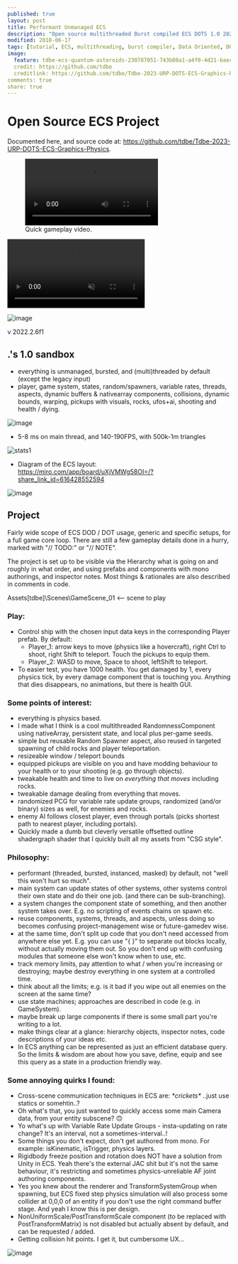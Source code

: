 ```yaml
---
published: true
layout: post
title: Performant Unmanaged ECS
description: "Open source multithreaded Burst compiled ECS DOTS 1.0 2023. Full game loop, diagram, documentation."
modified: 2018-06-17
tags: [tutorial, ECS, multithreading, burst compiler, Data Oriented, DOTS, C/C++, C#, gamedev, unity3d]
image:
  feature: tdbe-ecs-quantum-asteroids-230787051-743b08a1-a4f0-4d21-baec-015b44767a75.jpg
  credit: https://github.com/tdbe
  creditlink: https://github.com/tdbe/Tdbe-2023-URP-DOTS-ECS-Graphics-Physics
comments: true
share: true
---
```


# Open Source ECS Project 

Documented here, and source code at: <a href="https://github.com/tdbe/Tdbe-2023-URP-DOTS-ECS-Graphics-Physics">https://github.com/tdbe/Tdbe-2023-URP-DOTS-ECS-Graphics-Physics</a>.

<figure class="half">
	<video controls="" autoplay="" loop="" class="" style="">
		<source src="https://www.deferredreality.com/images/tdbe_ecs10_quantum_asteroids_01.webm" type="video/webm">
		Your browser does not support the video tag.
	</video>
	<figcaption>Quick gameplay video.</figcaption>
</figure>

<video playsinline="" muted="" controls="" autoplay="" loop="" class="scalableImg" style="height: 11.075em;">
										<source src="./images/tdbe_ecs10_quantum_asteroids_01.webm" type="video/mp4">
										Your browser does not support the video tag.
									</video>

![image](https://user-images.githubusercontent.com/1399607/229624241-bfa26a77-4a56-41a4-a14a-e5c4d359378e.png)

v 2022.2.6f1

## .'s 1.0 sandbox

- everything is unmanaged, bursted, and (multi)threaded by default (except the legacy input)
- player, game system, states, random/spawners, variable rates, threads, aspects, dynamic buffers & nativearray components, collisions, dynamic bounds, warping, pickups with visuals, rocks, ufos+ai, shooting and health / dying.

![image](https://user-images.githubusercontent.com/1399607/229301717-71ba254b-e5c5-44f9-be70-14a46b998b42.png)

- 5-8 ms on main thread, and 140-190FPS, with 500k-1m triangles

![stats1](https://user-images.githubusercontent.com/1399607/230787051-743b08a1-a4f0-4d21-baec-015b44767a75.PNG)

- Diagram of the ECS layout: https://miro.com/app/board/uXjVMWg58OI=/?share_link_id=616428552594

![image](https://user-images.githubusercontent.com/1399607/230787618-f4b31c5c-07e2-499c-8e7b-64f87e1818b9.png)

## Project

Fairly wide scope of ECS DOD / DOT usage, generic and specific setups, for a full game core loop. There are still a few gameplay details done in a hurry, marked with "// TODO:" or "// NOTE".


The project is set up to be visible via the Hierarchy what is going on and roughly in what order, and using prefabs and components with mono authorings, and inspector notes. Most things & rationales are also described in comments in code.

Assets\[tdbe]\Scenes\GameScene_01 <-- scene to play

### Play:
- Control ship with the chosen input data keys in the corresponding Player prefab. By default: 
  - Player_1: arrow keys to move (physics like a hovercraft), right Ctrl to shoot, right Shift to teleport. Touch the pickups to equip them.
  - Player_2: WASD to move, Space to shoot, leftShift to teleport.
- To easier test, you have 1000 health. You get damaged by 1, every physics tick, by every damage component that is touching you.
Anything that dies disappears, no animations, but there is health GUI.


### Some points of interest:
- everything is physics based.
- I made what I think is a cool multithreaded RandomnessComponent using nativeArray, persistent state, and local plus per-game seeds.
- simple but reusable Random Spawner aspect, also reused in targeted spawning of child rocks and player teleportation.
- resizeable window / teleport bounds
- equipped pickups are visible on you and have modding behaviour to your health or to your shooting (e.g. go through objects).
- tweakable health and time to live on *everything that moves* including rocks.
- tweakable damage dealing from everything that moves.
- randomized PCG for variable rate update groups, randomized (and/or binary) sizes as well, for enemies and rocks.
- enemy AI follows closest player, even through portals (picks shortest path to nearest player, including portals).
- Quickly made a dumb but cleverly versatile offsetted outline shadergraph shader that I quickly built all my assets from "CSG style". 


### Philosophy:
- performant (threaded, bursted, instanced, masked) by default, not "well this won't hurt so much".
- main system can update states of other systems, other systems control their own state and do their one job. (and there can be sub-branching).
- a system changes the component state of something, and then another system takes over. E.g. no scripting of events chains on spawn etc.
- reuse components, systems, threads, and aspects, unless doing so becomes confusing project-management wise or future-gamedev wise.
- at the same time, don't split up code that you don't need accessed from anywhere else yet. E.g. you can use "{ }" to separate out blocks locally, without actually moving them out. So you don't end up with confusing modules that someone else won't know when to use, etc.
- track memory limits, pay attention to what / when you're increasing or destroying; maybe destroy everything in one system at a controlled time.
- think about all the limits; e.g. is it bad if you wipe out all enemies on the screen at the same time?
- use state machines; approaches are described in code (e.g. in GameSystem).
- maybe break up large components if there is some small part you're writing to a lot.
- make things clear at a glance: hierarchy objects, inspector notes, code descriptions of your ideas etc.
- In ECS anything can be represented as just an efficient database query. So the limits & wisdom are about how you save, define, equip and see this query as a state in a production friendly way.


### Some annoying quirks I found:
- Cross-scene communication techniques in ECS are: *\*crickets\** ..just use statics or somehtin..?
- Oh what's that, you just wanted to quickly access some main Camera data, from your entity subscene? 🙃
- Yo what's up with Variable Rate Update Groups - insta-updating on rate change? It's an interval, not a sometimes-interval..!
- Some things you don't expect, don't get authored from mono. For example: isKinematic, isTrigger, physics layers.
- Rigidbody freeze position and rotation does NOT have a solution from Unity in ECS. Yeah there's the external JAC shit but it's not the same behaviour, it's restricting and sometimes physics-unreliable AF joint authoring components.
- Yes you knew about the renderer and TransformSystemGroup when spawning, but ECS fixed step physics simulation will also process some collider at 0,0,0 of an entity if you don't use the right command buffer stage. And yeah I know this is per design.
- NonUniformScale/PostTransformScale component (to be replaced with PostTransformMatrix) is not disabled but actually absent by default, and can be requested / added.
- Getting collision hit points. I get it, but cumbersome UX...


![image](https://user-images.githubusercontent.com/1399607/228077452-9fc860c3-e4eb-4a14-a27d-3230db34fdf4.png)
